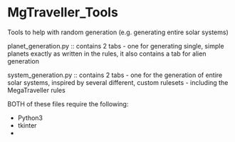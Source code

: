 # MgTraveller_Tools
Tools to help with random generation (e.g. generating entire solar systems)

planet_generation.py :: contains 2 tabs - one for generating single, simple planets exactly as written in the rules,
it also contains a tab for alien generation

system_generation.py :: contains 2 tabs - one for the generation of entire solar systems, inspired by several different,
custom rulesets - including the MegaTraveller rules

BOTH of these files require the following:
* Python3
* tkinter
* 
